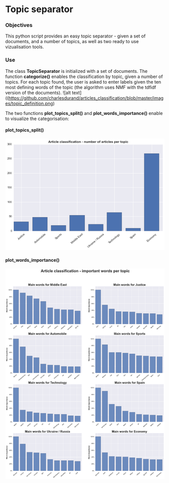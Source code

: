 # Topic separator

### Objectives

This python script provides an easy topic separator - given a set of documents, and a number of topics, as well as two ready to use vizualisation tools.

### Use

The class **TopicSeparator** is initialized with a set of documents.
The function **categorize()** enables the classification by topic, given a number of topics. For each topic found, the user is asked to enter labels given the ten most defining words of the topic (the algorithm uses NMF with the tdfidf version of the documents). 
![alt text]((https://github.com/charlesdurand/articles_classification/blob/master/images/topic_definition.png)

The two functions **plot_topics_split()** and **plot_words_importance()** enable to visualize the categorisation:

#### plot_topics_split()
![alt text](https://github.com/charlesdurand/articles_classification/blob/master/images/topic_split.png)
    
#### plot_words_importance()
![alt text](https://github.com/charlesdurand/articles_classification/blob/master/images/word_importance.png)
